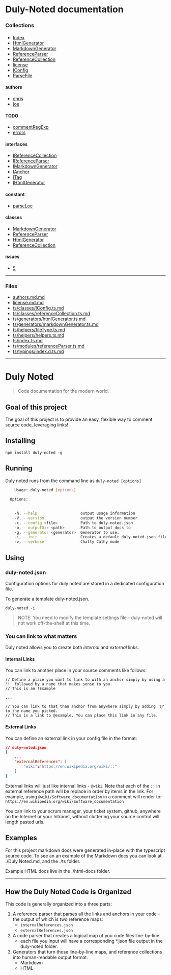 # Duly-Noted documentation 
### Collections 

####  
* [Index](./ts/index.ts.md#Index) 
* [HtmlGenerator](./ts/generators/htmlGenerator.ts.md#HtmlGenerator) 
* [MarkdownGenerator](./ts/generators/markdownGenerator.ts.md#MarkdownGenerator) 
* [ReferenceParser](./ts/modules/referenceParser.ts.md#ReferenceParser) 
* [ReferenceCollection](./ts/classes/referenceCollection.ts.md#ReferenceCollection) 
* [license](./license.md.md#license) 
* [IConfig](./ts/classes/IConfig.ts.md#IConfig) 
* [ParseFile](./ts/modules/referenceParser.ts.md#ParseFile) 

#### authors 
* [chris](./authors.md.md#chris) 
* [joe](./authors.md.md#joe) 

#### TODO 
* [commentRegExp](./ts/classes/IConfig.ts.md#commentRegExp) 
* [errors](./ts/index.ts.md#errors) 

#### interfaces 
* [IReferenceCollection](./ts/classes/referenceCollection.ts.md#IReferenceCollection) 
* [IReferenceParser](./ts/modules/referenceParser.ts.md#IReferenceParser) 
* [IMarkdownGenerator](./ts/generators/markdownGenerator.ts.md#IMarkdownGenerator) 
* [IAnchor](./ts/classes/referenceCollection.ts.md#IAnchor) 
* [ITag](./ts/classes/referenceCollection.ts.md#ITag) 
* [IHtmlGenerator](./ts/generators/htmlGenerator.ts.md#IHtmlGenerator) 

#### constant 
* [parseLoc](./ts/modules/referenceParser.ts.md#parseLoc) 

#### classes 
* [MarkdownGenerator](./ts/generators/markdownGenerator.ts.md#MarkdownGenerator) 
* [ReferenceParser](./ts/modules/referenceParser.ts.md#ReferenceParser) 
* [HtmlGenerator](./ts/generators/htmlGenerator.ts.md#HtmlGenerator) 
* [ReferenceCollection](./ts/classes/referenceCollection.ts.md#ReferenceCollection) 

#### issues 
* [5](./ts/generators/markdownGenerator.ts.md#5) 

------------------------------ 

### Files 
* [authors.md.md](./authors.md.md) 
* [license.md.md](./license.md.md) 
* [ts/classes/IConfig.ts.md](./ts/classes/IConfig.ts.md) 
* [ts/classes/referenceCollection.ts.md](./ts/classes/referenceCollection.ts.md) 
* [ts/generators/htmlGenerator.ts.md](./ts/generators/htmlGenerator.ts.md) 
* [ts/generators/markdownGenerator.ts.md](./ts/generators/markdownGenerator.ts.md) 
* [ts/helpers/fileType.ts.md](./ts/helpers/fileType.ts.md) 
* [ts/helpers/helpers.ts.md](./ts/helpers/helpers.ts.md) 
* [ts/index.ts.md](./ts/index.ts.md) 
* [ts/modules/referenceParser.ts.md](./ts/modules/referenceParser.ts.md) 
* [ts/typings/index.d.ts.md](./ts/typings/index.d.ts.md) 

------------------------------ 

# Duly Noted

> Code documentation for the modern world. 

## Goal of this project
The goal of this project is to provide an easy, flexible way to comment source code, leveraging links! 

## Installing
```
npm install duly-noted -g
```

## Running
Duly noted runs from the command line as `duly-noted [options]`
``` bash
    Usage: duly-noted [options]
 
  Options:

 
    -h, --help                   output usage information
    -V, --version                output the version number
    -c, --config <file>          Path to duly-noted.json
    -o, --outputDir <path>       Path to output docs to
    -g, --generator <generator>  Generator to use.
    -i, --init                   Creates a default duly-noted.json file
    -v, --verbose                Chatty Cathy mode
```

## Using

### duly-noted.json
Configuration options for duly noted are stored in a dedicated configuration file.  

To generate a template duly-noted.json.
```
duly-noted -i
```

> NOTE: You need to modify the template settings file - duly-noted will not work off-the-shelf at this time.

### You can link to what matters
Duly noted allows you to create both *internal* and *external* links.

#### Internal Links
You can link to another place in your source comments like follows:

```
// Define a place you want to link to with an anchor simply by using a '!' followed by a name that makes sense to you. 
// This is an !Example

...

// You can link to that than anchor from anywhere simply by adding '@' to the name you picked. 
// This is a link to @example. You can place this link in any file.

```

#### External Links

You can define an external link in your config file in the format:

``` json
// duly-noted.json
{
    ...
    "externalReferences": [
        "wiki":"https://en.wikipedia.org/wiki/::"
    ]
}
```

External links will just like internal links - `@wiki`. Note that each of the `::` in external reference path will be replace in order by items in the link. 
For example, using  `@wiki/Software_documentation` in a comment will render to: `https://en.wikipedia.org/wiki/Software_documentation`

You can link to your scrum manager, your ticket system, github, anywhere on the Internet or your Intranet, without cluttering your source control will length pasted urls. 

## Examples
For this project markdown docs were generated in-place with the typescript source code. 
To see an an example of the Markdown docs you can look at ./Duly Noted.md, and the ./ts folder.

Example HTML docs live in the ./html-docs folder.

________________________________

## How the Duly Noted Code is Organized

This code is generally organized into a three parts:
1. A reference parser that parses all the links and anchors in your code - the output of which is two reference maps:
    * `internalReferences.json`
    * `externalReferences.json`
2. A code parser that creates a logical map of you code files line-by-line.
    * each file you input will have a corresponding *.json file output in the duly-noted folder.  
3. Generators that turn those line-by-line maps, and reference collections into human-readable output format. 
    * Markdown 
    * HTML